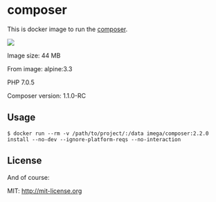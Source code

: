 # composer
This is docker image to run the [composer](https://getcomposer.org).

[![](https://badge.imagelayers.io/imega/composer:2.2.0.svg)](https://imagelayers.io/?images=imega/composer:2.2.0 'Get your own badge on imagelayers.io')

Image size: 44 MB

From image: alpine:3.3

PHP 7.0.5

Composer version: 1.1.0-RC

## Usage

```
$ docker run --rm -v /path/to/project/:/data imega/composer:2.2.0 install --no-dev --ignore-platform-reqs --no-interaction
```
## License

And of course:

MIT: http://mit-license.org
